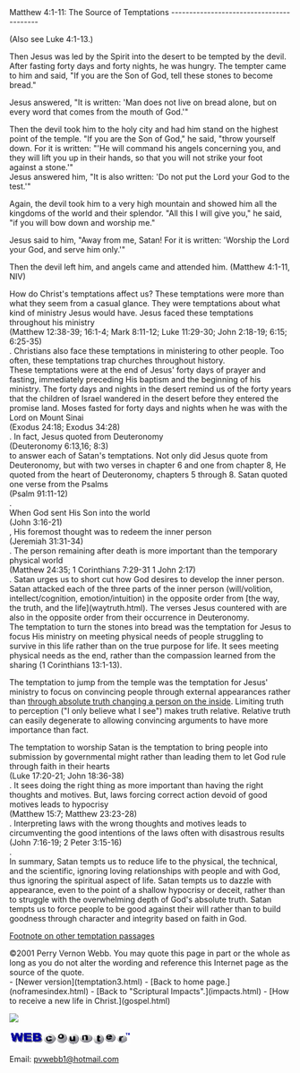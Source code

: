  <head> <title>(PVW) Matthew 4:1-11: The Source of Temptations</title> <meta content="IE=9" http-equiv="X-UA-Compatible"></meta> <link href="css/page_style.css" rel="stylesheet" type="text/css"></link> </head><body><div class="page_style"> Matthew 4:1-11: The Source of Temptations
-----------------------------------------

 (Also see Luke 4:1-13.) <div class="p">Then Jesus was led by the Spirit into the desert to be tempted by the devil. After fasting forty days and forty nights, he was hungry. The tempter came to him and said, "If you are the Son of God, tell these stones to become bread."

Jesus answered, "It is written: 'Man does not live on bread alone, but on every word that comes from the mouth of God.'"

<div class="p">Then the devil took him to the holy city and had him stand on the highest point of the temple. "If you are the Son of God," he said, "throw yourself down. For it is written: "'He will command his angels concerning you,  
 and they will lift you up in their hands,   
 so that you will not strike your foot against a stone.'"

</div>Jesus answered him, "It is also written: 'Do not put the Lord your God to the test.'"

Again, the devil took him to a very high mountain and showed him all the kingdoms of the world and their splendor. "All this I will give you," he said, "if you will bow down and worship me."

Jesus said to him, "Away from me, Satan! For it is written: 'Worship the Lord your God, and serve him only.'"

Then the devil left him, and angels came and attended him. (Matthew 4:1-11, NIV)

</div><div class="p">How do Christ's temptations affect us? These temptations were more than what they seem from a casual glance. They were temptations about what kind of ministry Jesus would have. Jesus faced these temptations throughout his ministry<div class="footnote">(Matthew 12:38-39; 16:1-4; Mark 8:11-12; Luke 11:29-30; John 2:18-19; 6:15; 6:25-35)</div>. Christians also face these temptations in ministering to other people. Too often, these temptations trap churches throughout history.</div><div class="p">These temptations were at the end of Jesus' forty days of prayer and fasting, immediately preceding His baptism and the beginning of his ministry. The forty days and nights in the desert remind us of the forty years that the children of Israel wandered in the desert before they entered the promise land. Moses fasted for forty days and nights when he was with the Lord on Mount Sinai<div class="footnote">(Exodus 24:18; Exodus 34:28)</div>. In fact, Jesus quoted from Deuteronomy<div class="footnote">(Deuteronomy 6:13,16; 8:3)</div> to answer each of Satan's temptations. Not only did Jesus quote from Deuteronomy, but with two verses in chapter 6 and one from chapter 8, He quoted from the heart of Deuteronomy, chapters 5 through 8. Satan quoted one verse from the Psalms<div class="footnote">(Psalm 91:11-12)</div>.</div><div class="p">When God sent His Son into the world<div class="footnote">(John 3:16-21)</div>, His foremost thought was to redeem the inner person<div class="footnote">(Jeremiah 31:31-34)</div>. The person remaining after death is more important than the temporary physical world<div class="footnote">(Matthew 24:35; 1 Corinthians 7:29-31 1 John 2:17)</div>. Satan urges us to short cut how God desires to develop the inner person. Satan attacked each of the three parts of the inner person (will/volition, intellect/cognition, emotion/intuition) in the opposite order from [the way, the truth, and the life](waytruth.html). The verses Jesus countered with are also in the opposite order from their occurrence in Deuteronomy.</div>The temptation to turn the stones into bread was the temptation for Jesus to focus His ministry on meeting physical needs of people struggling to survive in this life rather than on the true purpose for life. It sees meeting physical needs as the end, rather than the compassion learned from the sharing (1 Corinthians 13:1-13).

The temptation to jump from the temple was the temptation for Jesus' ministry to focus on convincing people through external appearances rather than [through absolute truth changing a person on the inside](truthsetfree.html). Limiting truth to perception ("I only believe what I see") makes truth relative. Relative truth can easily degenerate to allowing convincing arguments to have more importance than fact.

<div class="p">The temptation to worship Satan is the temptation to bring people into submission by governmental might rather than leading them to let God rule through faith in their hearts<div class="footnote">(Luke 17:20-21; John 18:36-38)</div>. It sees doing the right thing as more important than having the right thoughts and motives. But, laws forcing correct action devoid of good motives leads to hypocrisy<div class="footnote">(Matthew 15:7; Matthew 23:23-28)</div>. Interpreting laws with the wrong thoughts and motives leads to circumventing the good intentions of the laws often with disastrous results<div class="footnote">(John 7:16-19; 2 Peter 3:15-16)</div>.</div>In summary, Satan tempts us to reduce life to the physical, the technical, and the scientific, ignoring loving relationships with people and with God, thus ignoring the spiritual aspect of life. Satan tempts us to dazzle with appearance, even to the point of a shallow hypocrisy or deceit, rather than to struggle with the overwhelming depth of God's absolute truth. Satan tempts us to force people to be good against their will rather than to build goodness through character and integrity based on faith in God.

[Footnote on other temptation passages](temptation2.html)

<div class="p" id="footnotes"></div><script src="js/footnotes.js" type="text/javascript"></script><div class="copy">©2001 Perry Vernon Webb. You may quote this page in part or the whole as long as you do not alter the wording and reference this Internet page as the source of the quote.</div>  </div>- [Newer version](temptation3.html)
- [Back to home page.](noframesindex.html)
- [Back to "Scriptural Impacts".](impacts.html)
- [How to receive a new life in Christ.](gospel.html)
 
![](http://counter.digits.com/wc/-d/4/pvwebb)

[![digits](images/wc-03.gif)](http://www.digits.com/)

Email: [pvwebb1@hotmail.com](mailto:pvwebb1@hotmail.com)

 